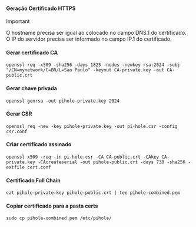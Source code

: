 
#### Geração Certificado HTTPS
>[!IMPORTANT]
> O hostname precisa ser igual ao colocado no campo DNS.1 do certificado.
> O IP do servidor precisa ser informado no campo IP.1 do certificado.

#### Gerar certificado CA

```
openssl req -x509 -sha256 -days 1825 -nodes -newkey rsa:2024 -subj "/CN=mynetwork/C=BR/L=Sao Paulo" -keyout CA-private.key -out CA-public.crt
```
#### Gerar chave privada 

```
openssl genrsa -out pihole-private.key 2024
```
#### Gerar CSR
```
openssl req -new -key pihole-private.key -out pi-hole.csr -config csr.conf
```
#### Criar certificado assinado

```
openssl x509 -req -in pi-hole.csr -CA CA-public.crt -CAkey CA-private.key -CAcreateserial -out pihole-public.crt -days 730 -sha256 -extfile cert.conf
```

#### Certificado Full Chain
```
cat pihole-private.key pihole-public.crt | tee pihole-combined.pem
```
#### Copiar certificado para a pasta certs
```
sudo cp pihole-combined.pem /etc/pihole/
```
